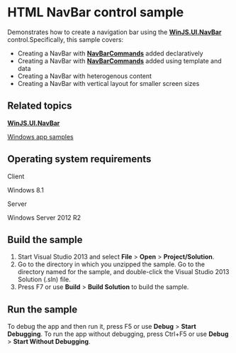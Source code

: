 HTML NavBar control sample
==========================

Demonstrates how to create a navigation bar using the [**WinJS.UI.NavBar**](http://msdn.microsoft.com/library/windows/apps/dn301893) control.Specifically, this sample covers:

-   Creating a NavBar with [**NavBarCommands**](http://msdn.microsoft.com/library/windows/apps/dn301859) added declaratively
-   Creating a NavBar with [**NavBarCommands**](http://msdn.microsoft.com/library/windows/apps/dn301859) added using template and data
-   Creating a NavBar with heterogenous content
-   Creating a NavBar with vertical layout for smaller screen sizes

Related topics
--------------

[**WinJS.UI.NavBar**](http://msdn.microsoft.com/library/windows/apps/dn301893)

[Windows app samples](http://go.microsoft.com/fwlink/p/?LinkID=227694)

Operating system requirements
-----------------------------

Client

Windows 8.1

Server

Windows Server 2012 R2

Build the sample
----------------

1.  Start Visual Studio 2013 and select **File** \> **Open** \> **Project/Solution**.
2.  Go to the directory in which you unzipped the sample. Go to the directory named for the sample, and double-click the Visual Studio 2013 Solution (.sln) file.
3.  Press F7 or use **Build** \> **Build Solution** to build the sample.

Run the sample
--------------

To debug the app and then run it, press F5 or use **Debug** \> **Start Debugging**. To run the app without debugging, press Ctrl+F5 or use **Debug** \> **Start Without Debugging**.

